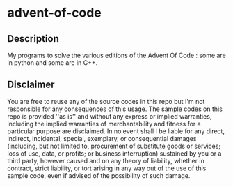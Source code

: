 # advent-of-code
## Description
My programs to solve the various editions of the Advent Of Code : some are in python and some are in C++.
## Disclaimer
You are free to reuse any of the source codes in this repo but I'm not responsible for any consequences of this usage.
The sample codes on this repo is provided ''as is'' and without any express or implied warranties,
including the implied warranties of merchantability and fitness for a particular purpose are disclaimed. 
In no event shall I be liable for any direct, indirect, incidental, special, exemplary, or consequential damages 
(including, but not limited to, procurement of substitute goods or services; loss of use, data, or profits; 
or business interruption) sustained by you or a third party, however caused and on any theory of 
liability, whether in contract, strict liability, or tort arising in any way out of the use of this 
sample code, even if advised of the possibility of such damage.